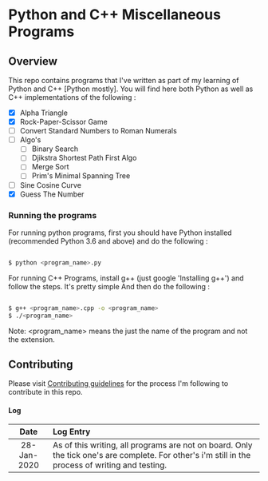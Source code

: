 # Python and C++ Miscellaneous Programs

## Overview

This repo contains programs that I've written as part of my learning of Python and C++ [Python mostly].
You will find here both Python as well as C++ implementations of the following :

- [x] Alpha Triangle
- [x] Rock-Paper-Scissor Game
- [ ] Convert Standard Numbers to Roman Numerals
- [ ] Algo's
    - [ ] Binary Search
    - [ ] Djikstra Shortest Path First Algo
    - [ ] Merge Sort
    - [ ] Prim's Minimal Spanning Tree
- [ ] Sine Cosine Curve
- [x] Guess The Number

### Running the programs

For running python programs, first you should have Python installed (recommended Python 3.6 and above) and do the following :

   ```bash

   $ python <program_name>.py

   ```

For running C++ Programs, install g++ (just google 'Installing g++') and follow the steps. It's pretty simple
And then do the following :

   ```bash

   $ g++ <program_name>.cpp -o <program_name>
   $ ./<program_name>
   
   ```

Note: \<program\_name\> means the just the name of the program and not the extension.

## Contributing

Please visit [Contributing guidelines](CONTRIBUTING.md) for the process I'm following to contribute in this repo.

#### Log

|  Date  | Log Entry |
| :---:  | :--- |
| 28-Jan-2020 | As of this writing, all programs are not on board. Only the tick one's are complete. For other's i'm still in the process of writing and testing. |

